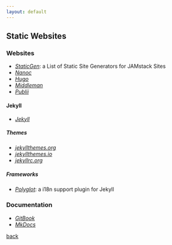 ```yaml
---
layout: default
---
```


## Static Websites

### Websites

* _[StaticGen](https://www.staticgen.com/)_: a List of Static Site Generators for JAMstack Sites
* _[Nanoc](http://nanoc.ws/)_
* _[Hugo](https://gohugo.io/)_
* _[Middleman](https://middlemanapp.com/)_
* _[Publii](https://getpublii.com/)_

#### Jekyll

* _[Jekyll](https://jekyllrb.com/)_

##### Themes

* _[jekyllthemes.org](http://jekyllthemes.org/)_
* _[jekyllthemes.io](https://jekyllthemes.io/)_
* _[jekyllrc.org](http://themes.jekyllrc.org/)_

##### Frameworks

* _[Polyglot](http://polyglot.untra.io/)_: a i18n support plugin for Jekyll

### Documentation

* _[GitBook](https://www.gitbook.com/)_
* _[MkDocs](https://www.mkdocs.org/)_

[back](../)